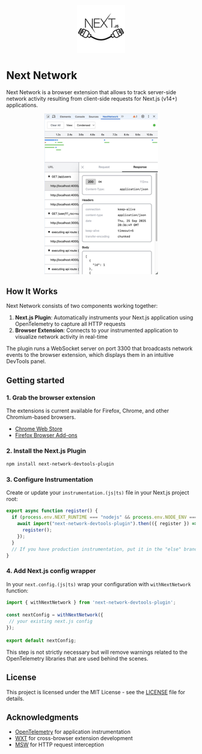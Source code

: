 <p align="center">
  <img src="./packages/web-extension/public/icon/128.png" alt="Logo"/>
</p>

# Next Network

Next Network is a browser extension that allows to track server-side network activity resulting from client-side requests for Next.js (v14+) applications.

<p align="center">
  <img src="./.github/assets/demo.jpg" alt="Next Network extension screenshot" width="60%"/>
</p>

## How It Works

Next Network consists of two components working together:

1. **Next.js Plugin**: Automatically instruments your Next.js application using OpenTelemetry to capture all HTTP requests
2. **Browser Extension**: Connects to your instrumented application to visualize network activity in real-time

The plugin runs a WebSocket server on port 3300 that broadcasts network events to the browser extension, which displays them in an intuitive DevTools panel.

## Getting started

### 1. Grab the browser extension

The extensions is current available for Firefox, Chrome, and other Chromium-based browsers.

- [Chrome Web Store](https://chromewebstore.google.com/detail/next-network/jfdfcgpbpbbemkmdffgliagfoggdjmmc)
- [Firefox Browser Add-ons](https://addons.mozilla.org/en-US/firefox/addon/next-network/)

### 2. Install the Next.js Plugin

```bash
npm install next-network-devtools-plugin
```

### 3. Configure Instrumentation

Create or update your `instrumentation.(js|ts)` file in your Next.js project root:

```typescript
export async function register() {
  if (process.env.NEXT_RUNTIME === "nodejs" && process.env.NODE_ENV === "development") {
    await import("next-network-devtools-plugin").then(({ register }) => {
      register();
    });
  }
  // If you have production instrumentation, put it in the "else" branch
}
```

### 4. Add Next.js config wrapper

In your `next.config.(js|ts)` wrap your configuration with `withNextNetwork` function:

```typescript
import { withNextNetwork } from 'next-network-devtools-plugin';

const nextConfig = withNextNetwork({
 // your existing next.js config
});

export default nextConfig;
```

This step is not strictly necessary but will remove warnings related to the OpenTelemetry libraries that are used behind the scenes.

## License

This project is licensed under the MIT License - see the [LICENSE](LICENSE) file for details.

## Acknowledgments

- [OpenTelemetry](https://opentelemetry.io/) for application instrumentation
- [WXT](https://wxt.dev/) for cross-browser extension development
- [MSW](https://mswjs.io/) for HTTP request interception
